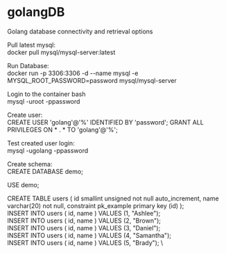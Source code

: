 # golangDB
Golang database connectivity and retrieval options

Pull latest mysql: \
docker pull mysql/mysql-server:latest

Run Database: \
docker run -p 3306:3306 -d --name mysql -e MYSQL_ROOT_PASSWORD=password mysql/mysql-server

Login to the container bash \
mysql -uroot -ppassword

Create user: \
CREATE USER 'golang'@'%' IDENTIFIED BY 'password';
GRANT ALL PRIVILEGES ON * . * TO 'golang'@'%';

Test created user login: \
mysql -ugolang -ppassword


Create schema: \
CREATE DATABASE demo;

USE demo;

CREATE TABLE users ( id smallint unsigned not null auto_increment, name varchar(20) not null, constraint pk_example primary key (id) ); \
INSERT INTO users ( id, name ) VALUES (1, "Ashlee"); \
INSERT INTO users ( id, name ) VALUES (2, "Brown"); \
INSERT INTO users ( id, name ) VALUES (3, "Daniel"); \
INSERT INTO users ( id, name ) VALUES (4, "Samantha"); \
INSERT INTO users ( id, name ) VALUES (5, "Brady"); \

